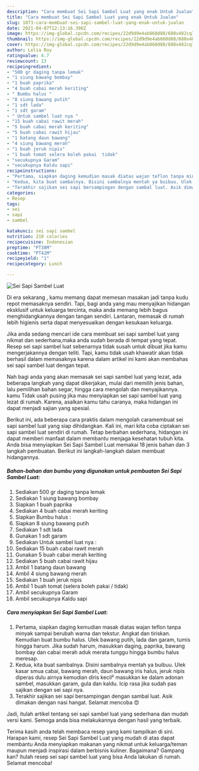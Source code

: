 ```yaml
---
description: "Cara membuat Sei Sapi Sambel Luat yang enak Untuk Jualan"
title: "Cara membuat Sei Sapi Sambel Luat yang enak Untuk Jualan"
slug: 1073-cara-membuat-sei-sapi-sambel-luat-yang-enak-untuk-jualan
date: 2021-04-07T12:13:16.396Z
image: https://img-global.cpcdn.com/recipes/22d9d9e4ab860d88/680x482cq70/sei-sapi-sambel-luat-foto-resep-utama.jpg
thumbnail: https://img-global.cpcdn.com/recipes/22d9d9e4ab860d88/680x482cq70/sei-sapi-sambel-luat-foto-resep-utama.jpg
cover: https://img-global.cpcdn.com/recipes/22d9d9e4ab860d88/680x482cq70/sei-sapi-sambel-luat-foto-resep-utama.jpg
author: Lelia Roy
ratingvalue: 4.7
reviewcount: 13
recipeingredient:
- "500 gr daging tanpa lemak"
- "1 siung bawang bombay"
- "1 buah paprika"
- "4 buah cabai merah keriting"
- " Bumbu halus "
- "8 siung bawang putih"
- "1 sdt lada"
- "1 sdt garam"
- " Untuk sambel luat nya "
- "15 buah cabai rawit merah"
- "5 buah cabai merah keriting"
- "5 buah cabai rawit hijau"
- "1 batang daun bawang"
- "4 siung bawang merah"
- "1 buah jeruk nipis"
- "1 buah tomat selera boleh pakai  tidak"
- "secukupnya Garam"
- "secukupnya Kaldu sapi"
recipeinstructions:
- "Pertama, siapkan daging kemudian masak diatas wajan teflon tanpa minyak sampai berubah warna dan tekstur. Angkat dan tiriskan. Kemudian buat bumbu halus. Ulek bawang putih, lada dan garam, tumis hingga harum. Jika sudah harum, masukkan daging, paprika, bawang bombay dan cabai merah aduk merata tunggu hingga bumbu halus meresap."
- "Kedua, kita buat sambalnya. Disini sambalnya mentah ya buibuu. Ulek kasar smua cabai, bawang merah, daun bawang iris halus, jeruk nipis diperas dulu airnya kemudian diris kecil² masukkan ke dalam adonan sambel, masukkan garam, gula dan kaldu. Icip rasa jika sudah pas sajikan dengan sei sapi nya."
- "Terakhir sajikan sei sapi bersampingan dengan sambal luat. Asik dimakan dengan nasi hangat. Selamat mencoba 😍"
categories:
- Resep
tags:
- sei
- sapi
- sambel

katakunci: sei sapi sambel 
nutrition: 210 calories
recipecuisine: Indonesian
preptime: "PT38M"
cooktime: "PT42M"
recipeyield: "1"
recipecategory: Lunch

---
```



![Sei Sapi Sambel Luat](https://img-global.cpcdn.com/recipes/22d9d9e4ab860d88/680x482cq70/sei-sapi-sambel-luat-foto-resep-utama.jpg)

Di era  sekarang , kamu memang dapat memesan masakan jadi tanpa kudu repot memasaknya sendiri. Tapi, bagi anda yang mau menyajikan hidangan eksklusif untuk keluarga tercinta, maka anda memang lebih bagus menghidangkannya dengan tangan sendiri. Lantaran, memasak di rumah lebih higienis serta dapat menyesuaikan dengan kesukaan keluarga.

Jika anda sedang mencari ide cara membuat sei sapi sambel luat yang nikmat dan sederhana,maka anda sudah berada di tempat yang tepat. Resep sei sapi sambel luat  sebenarnya tidak susah untuk dibuat jika kamu mengerjakannya dengan teliti. Tapi, kamu tidak usah khawatir akan tidak berhasil dalam memasaknya 
karena dalam artikel ini kami akan membahas sei sapi sambel luat dengan tepat.  



Nah bagi anda yang akan memasak sei sapi sambel luat yang lezat, ada beberapa langkah yang dapat dikerjakan, mulai dari memilih jenis bahan, lalu pemilihan bahan segar, hingga cara mengolah dan menyajikannya. kamu Tidak usah pusing jika mau menyiapkan sei sapi sambel luat yang lezat di rumah. Karena, asalkan kamu  tahu caranya, maka hidangan ini dapat menjadi sajian yang spesial.

Berikut ini, ada beberapa cara praktis  dalam mengolah caramembuat sei sapi sambel luat yang siap dihidangkan. Kali ini, mari kita coba ciptakan sei sapi sambel luat sendiri di rumah. Tetap berbahan sederhana, hidangan ini dapat memberi manfaat dalam membantu menjaga kesehatan tubuh kita. Anda bisa menyiapkan Sei Sapi Sambel Luat memakai 18 jenis bahan dan 3 langkah pembuatan. Berikut ini langkah-langkah dalam membuat hidangannya.

<!--inarticleads1-->

##### Bahan-bahan dan bumbu yang digunakan untuk pembuatan Sei Sapi Sambel Luat:

1. Sediakan 500 gr daging tanpa lemak
1. Sediakan 1 siung bawang bombay
1. Siapkan 1 buah paprika
1. Sediakan 4 buah cabai merah keriting
1. Siapkan  Bumbu halus :
1. Siapkan 8 siung bawang putih
1. Sediakan 1 sdt lada
1. Gunakan 1 sdt garam
1. Sediakan  Untuk sambel luat nya :
1. Sediakan 15 buah cabai rawit merah
1. Gunakan 5 buah cabai merah keriting
1. Sediakan 5 buah cabai rawit hijau
1. Ambil 1 batang daun bawang
1. Ambil 4 siung bawang merah
1. Sediakan 1 buah jeruk nipis
1. Ambil 1 buah tomat (selera boleh pakai / tidak)
1. Ambil secukupnya Garam
1. Ambil secukupnya Kaldu sapi




<!--inarticleads2-->

##### Cara menyiapkan Sei Sapi Sambel Luat:

1. Pertama, siapkan daging kemudian masak diatas wajan teflon tanpa minyak sampai berubah warna dan tekstur. Angkat dan tiriskan. Kemudian buat bumbu halus. Ulek bawang putih, lada dan garam, tumis hingga harum. Jika sudah harum, masukkan daging, paprika, bawang bombay dan cabai merah aduk merata tunggu hingga bumbu halus meresap.
1. Kedua, kita buat sambalnya. Disini sambalnya mentah ya buibuu. Ulek kasar smua cabai, bawang merah, daun bawang iris halus, jeruk nipis diperas dulu airnya kemudian diris kecil² masukkan ke dalam adonan sambel, masukkan garam, gula dan kaldu. Icip rasa jika sudah pas sajikan dengan sei sapi nya.
1. Terakhir sajikan sei sapi bersampingan dengan sambal luat. Asik dimakan dengan nasi hangat. Selamat mencoba 😍




Jadi, itulah artikel tentang  sei sapi sambel luat  yang sederhana dan mudah versi kami. Semoga anda bisa melakukannya dengan hasil yang terbaik. 

Terima kasih anda telah membaca resep yang kami tampilkan di sini. Harapan kami, resep  Sei Sapi Sambel Luat yang mudah di atas dapat membantu Anda menyiapkan makanan yang nikmat untuk keluarga/teman maupun menjadi inspirasi dalam berbisnis kuliner. Bagaimana? Gampang kan? Itulah resep sei sapi sambel luat yang bisa Anda lakukan di rumah. Selamat mencoba!

